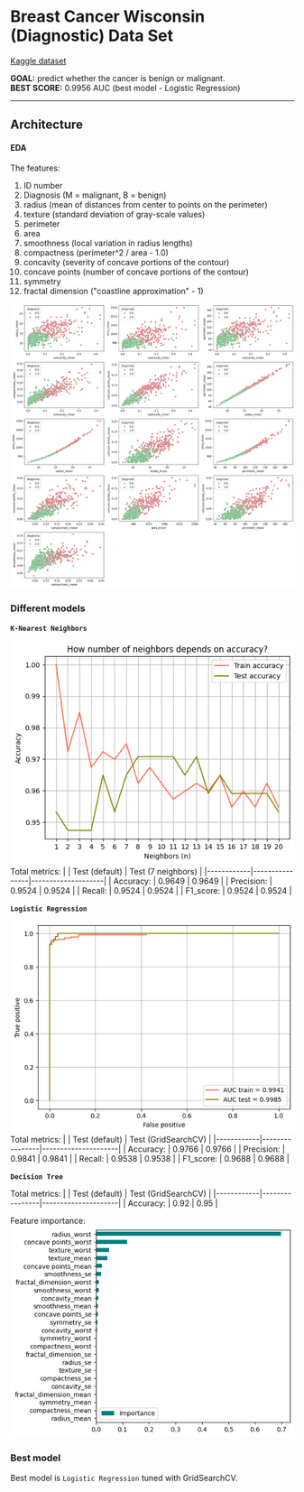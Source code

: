 # Breast Cancer Wisconsin (Diagnostic) Data Set
[Kaggle dataset](https://www.kaggle.com/datasets/uciml/breast-cancer-wisconsin-data)

**GOAL:** predict whether the cancer is benign or malignant.  
**BEST SCORE:** 0.9956 AUC (best model - Logistic Regression)

---
## Architecture


#### EDA

The features:
1. ID number
2. Diagnosis (M = malignant, B = benign)
3. radius (mean of distances from center to points on the perimeter)
4. texture (standard deviation of gray-scale values)
5. perimeter
6. area
7. smoothness (local variation in radius lengths)
8. compactness (perimeter^2 / area - 1.0)
9. concavity (severity of concave portions of the contour)
10. concave points (number of concave portions of the contour)
11. symmetry
12. fractal dimension ("coastline approximation" - 1)

![image](pictures\correlation.png)

### Different models

**`K-Nearest Neighbors`**

![image](pictures\neighbors.png)
Total metrics:
|            | Test (default) | Test (7 neighbors) |
|------------|----------------|--------------------|
|  Accuracy: | 0.9649         | 0.9649             |
| Precision: | 0.9524         | 0.9524             |
|    Recall: | 0.9524         | 0.9524             |
|  F1_score: | 0.9524         | 0.9524             |


**`Logistic Regression`**

![image](pictures\logreg.png)
Total metrics:
|            | Test (default) | Test (GridSearchCV) |
|------------|----------------|---------------------|
|  Accuracy: | 0.9766         | 0.9766              |
| Precision: | 0.9841         | 0.9841              |
|    Recall: | 0.9538         | 0.9538              |
|  F1_score: | 0.9688         | 0.9688              |


**`Decision Tree`**

Total metrics:
|            | Test (default) | Test (GridSearchCV) |
|------------|----------------|---------------------|
|  Accuracy: | 0.92           | 0.95                |

Feature importance:
![image](pictures\destree.png)

### Best model

Best model is `Logistic Regression` tuned with GridSearchCV.
